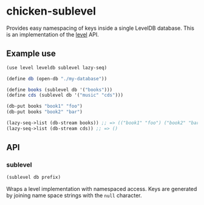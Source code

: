 # chicken-sublevel

Provides easy namespacing of keys inside a single LevelDB database. This is
an implementation of the [level](https://github.com/caolan/chicken-level)
API.

## Example use

```scheme
(use level leveldb sublevel lazy-seq)

(define db (open-db "./my-database"))

(define books (sublevel db '("books")))
(define cds (sublevel db '("music" "cds")))

(db-put books "book1" "foo")
(db-put books "book2" "bar")

(lazy-seq->list (db-stream books)) ;; => (("book1" "foo") ("book2" "bar"))
(lazy-seq->list (db-stream cds)) ;; => ()
```

## API

### sublevel

```scheme
(sublevel db prefix)
```

Wraps a level implementation with namespaced access. Keys are generated by
joining name space strings with the `null` character.

